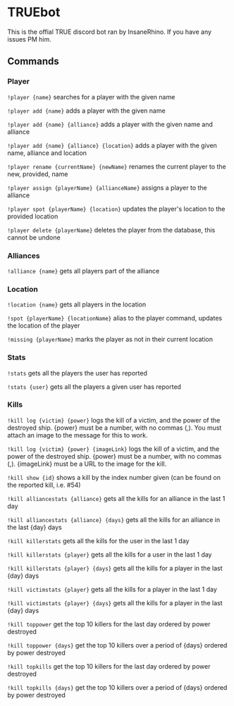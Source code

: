 # TRUEbot

This is the offial TRUE discord bot ran by InsaneRhino. If you have any issues PM him.

## Commands

### Player

`!player {name}` searches for a player with the given name

`!player add {name}` adds a player with the given name

`!player add {name} {alliance}` adds a player with the given name and alliance

`!player add {name} {alliance} {location}` adds a player with the given name, alliance and location

`!player rename {currentName} {newName}` renames the current player to the new, provided, name

`!player assign {playerName} {allianceName}` assigns a player to the alliance

`!player spot {playerName} {location}` updates the player's location to the provided location

`!player delete {playerName}` deletes the player from the database, this cannot be undone

### Alliances

`!alliance {name}` gets all players part of the alliance

### Location

`!location {name}` gets all players in the location

`!spot {playerName} {locationName}` alias to the player command, updates the location of the player

`!missing {playerName}` marks the player as not in their current location

### Stats

`!stats` gets all the players the user has reported

`!stats {user}` gets all the players a given user has reported

### Kills

`!kill log {victim} {power}` logs the kill of a victim, and the power of the destroyed ship. {power} must be a number, with no commas (,). You must attach an image to the message for this to work.

`!kill log {victim} {power} {imageLink}` logs the kill of a victim, and the power of the destroyed ship. {power} must be a number, with no commas (,). {imageLink} must be a URL to the image for the kill.

`!kill show {id}` shows a kill by the index number given (can be found on the reported kill, i.e. #54)

`!kill alliancestats {alliance}` gets all the kills for an alliance in the last 1 day

`!kill alliancestats {alliance} {days}` gets all the kills for an alliance in the last {day} days

`!kill killerstats` gets all the kills for the user in the last 1 day

`!kill killerstats {player}` gets all the kills for a user in the last 1 day

`!kill killerstats {player} {days}` gets all the kills for a player in the last {day} days

`!kill victimstats {player}` gets all the kills for a player in the last 1 day

`!kill victimstats {player} {days}` gets all the kills for a player in the last {day} days

`!kill toppower` get the top 10 killers for the last day ordered by power destroyed

`!kill toppower {days}` get the top 10 killers over a period of {days} ordered by power destroyed

`!kill topkills` get the top 10 killers for the last day ordered by power destroyed

`!kill topkills {days}` get the top 10 killers over a period of {days} ordered by power destroyed